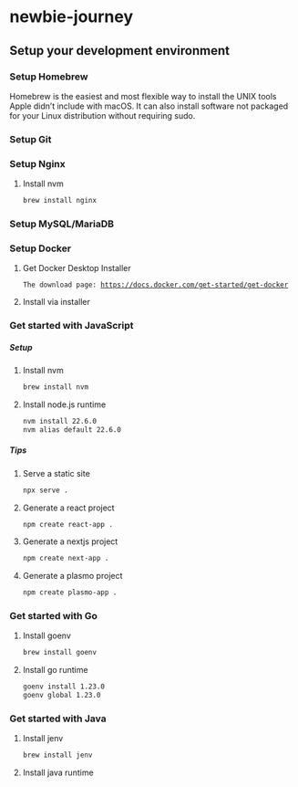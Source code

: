 # newbie-journey

## Setup your development environment

### Setup Homebrew
Homebrew is the easiest and most flexible way to install the UNIX tools Apple didn’t include with macOS. It can also install software not packaged for your Linux distribution without requiring sudo.

### Setup Git

### Setup Nginx
1. Install nvm
   ```bash
   brew install nginx
   ```

### Setup MySQL/MariaDB

### Setup Docker
1. Get Docker Desktop Installer
   <pre>
   <code>The download page: <a href="https://docs.docker.com/get-started/get-docker">https://docs.docker.com/get-started/get-docker</a></code>
   </pre>
2. Install via installer

### Get started with JavaScript
##### Setup
1. Install nvm
   ```bash
   brew install nvm
   ```
2. Install node.js runtime
   ```bash
   nvm install 22.6.0
   nvm alias default 22.6.0
   ```
##### Tips
1. Serve a static site
   ```bash
   npx serve .
   ```
2. Generate a react project
   ```bash
   npm create react-app .
   ```
3. Generate a nextjs project
   ```bash
   npm create next-app .
   ```
4. Generate a plasmo project
   ```bash
   npm create plasmo-app .
   ```

### Get started with Go
1. Install goenv
   ```bash
   brew install goenv
   ```
2. Install go runtime
   ```bash
   goenv install 1.23.0
   goenv global 1.23.0
   ```

### Get started with Java
1. Install jenv
   ```bash
   brew install jenv
   ```
2. Install java runtime
